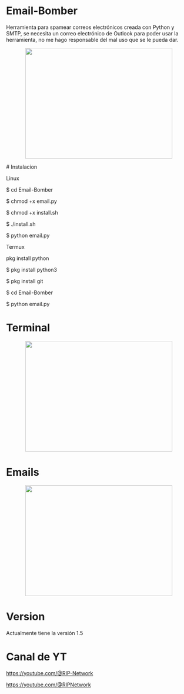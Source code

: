 # Email-Bomber
Herramienta para spamear correos electrónicos creada con Python y SMTP, se necesita un correo electrónico de Outlook para poder usar la herramienta, no me hago responsable del mal uso que se le pueda dar.
<p align="center"> <img width="400" height="300" src="https://github.com/RIP-Network/Email-Bomber/blob/main/LazerTron.jpeg"> </p>
# Instalacion

Linux

$ cd Email-Bomber

$ chmod +x email.py

$ chmod +x install.sh

$ ./install.sh

$ python email.py


Termux

pkg install python 

$ pkg install python3 

$ pkg install git

$ cd Email-Bomber 

$ python email.py

# Terminal

<p align="center"> <img width="400" height="300" src="hola"> </p>

# Emails

<p align="center"> <img width="400" height="300" src="https://github.com/RIP-Network/Email-Bomber/blob/main/img.jpg"> </p>


# Version

Actualmente tiene la versión 1.5

# Canal de YT

https://youtube.com/@RIP-Network

https://youtube.com/@RIPNetwork

